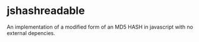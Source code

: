 # jshashreadable

An implementation of a modified form of an MD5 HASH in javascript with no external depencies.

